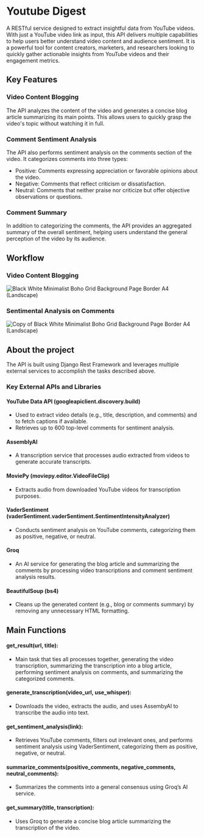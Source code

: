# Youtube Digest
A RESTful service designed to extract insightful data from YouTube videos.
With just a YouTube video link as input, this API delivers multiple capabilities to help users better understand video content and audience sentiment.
It is a powerful tool for content creators, marketers, and researchers looking to quickly gather actionable insights from YouTube videos and their engagement metrics.


## Key Features
### Video Content Blogging
The API analyzes the content of the video and generates a concise blog article summarizing its main points. This allows users to quickly grasp the video's topic without watching it in full.

### Comment Sentiment Analysis
The API also performs sentiment analysis on the comments section of the video. It categorizes comments into three types:
  - Positive: Comments expressing appreciation or favorable opinions about the video.
  - Negative: Comments that reflect criticism or dissatisfaction.
  - Neutral: Comments that neither praise nor criticize but offer objective observations or questions.

### Comment Summary
In addition to categorizing the comments, the API provides an aggregated summary of the overall sentiment, helping users understand the general perception of the video by its audience.

## Workflow
### Video Content Blogging
![Black White Minimalist Boho Grid Background Page Border A4 (Landscape)](https://github.com/user-attachments/assets/1581573d-d32b-41c5-90af-09927a8bb556)

### Sentimental Analysis on Comments
![Copy of Black White Minimalist Boho Grid Background Page Border A4 (Landscape)](https://github.com/user-attachments/assets/e473bb79-6d6e-4bda-ae82-cb3a707c78e2)



## About the project
The API is built using Django Rest Framework and leverages multiple external services to accomplish the tasks described above.
### Key External APIs and Libraries
#### YouTube Data API (googleapiclient.discovery.build)
  - Used to extract video details (e.g., title, description, and comments) and to fetch captions if available.
  - Retrieves up to 600 top-level comments for sentiment analysis.
#### AssemblyAI
  - A transcription service that processes audio extracted from videos to generate accurate transcripts.

#### MoviePy (moviepy.editor.VideoFileClip)
  - Extracts audio from downloaded YouTube videos for transcription purposes.

#### VaderSentiment (vaderSentiment.vaderSentiment.SentimentIntensityAnalyzer)
  - Conducts sentiment analysis on YouTube comments, categorizing them as positive, negative, or neutral.
#### Groq
  - An AI service for generating the blog article and summarizing the comments by processing video transcriptions and comment sentiment analysis results.
#### BeautifulSoup (bs4)
  - Cleans up the generated content (e.g., blog or comments summary) by removing any unnecessary HTML formatting.

## Main Functions
#### get_result(url, title):
  - Main task that ties all processes together, generating the video transcription, summarizing the transcription into a blog article, performing sentiment analysis on comments, and summarizing the categorized comments.
#### generate_transcription(video_url, use_whisper):
  - Downloads the video, extracts the audio, and uses AssembyAI to transcribe the audio into text.
#### get_sentiment_analysis(link):
  - Retrieves YouTube comments, filters out irrelevant ones, and performs sentiment analysis using VaderSentiment, categorizing them as positive, negative, or neutral.
#### summarize_comments(positive_comments, negative_comments, neutral_comments):
  - Summarizes the comments into a general consensus using Groq’s AI service.
#### get_summary(title, transcription):
  - Uses Groq to generate a concise blog article summarizing the transcription of the video.

